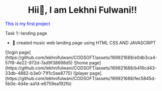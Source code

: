 <h1 align="center"> Hii👋, I am Lekhni Fulwani!!</h1>
<p style="color:blue";> This is my first project </p>

Task 1:-landing page
<ul> 
  <li>🎹 created music web landing page using HTML CSS AND JAVASCRIPT</li>
</ul>
![login page](https://github.com/lekhnifulwani/CODSOFT/assets/169921688/e0db3ca4-57f8-4e22-972d-7ad9f38698d5)
![home page](https://github.com/lekhnifulwani/CODSOFT/assets/169921688/b416cd43-33db-4882-b3e0-71f1c0ae8775)
![player page](https://github.com/lekhnifulwani/CODSOFT/assets/169921688/fec5845d-5b0e-4d4e-aa1d-e6759ea192fb)
